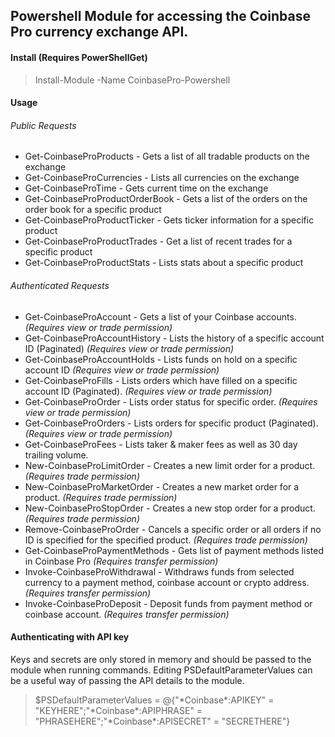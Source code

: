 ## Powershell Module for accessing the Coinbase Pro currency exchange API. 

#### Install (Requires PowerShellGet)
> Install-Module -Name CoinbasePro-Powershell

#### Usage 

###### Public Requests
* Get-CoinbaseProProducts - Gets a list of all tradable products on the exchange
* Get-CoinbaseProCurrencies - Lists all currencies on the exchange
* Get-CoinbaseProTime - Gets current time on the exchange
* Get-CoinbaseProProductOrderBook - Gets a list of the orders on the order book for a specific product
* Get-CoinbaseProProductTicker - Gets ticker information for a specific product
* Get-CoinbaseProProductTrades - Get a list of recent trades for a specific product
* Get-CoinbaseProProductStats - Lists stats about a specific product

###### Authenticated Requests
* Get-CoinbaseProAccount - Gets a list of your Coinbase accounts. *(Requires view or trade permission)*
* Get-CoinbaseProAccountHistory - Lists the history of a specific account ID (Paginated) *(Requires view or trade permission)*
* Get-CoinbaseProAccountHolds - Lists funds on hold on a specific account ID *(Requires view or trade permission)*
* Get-CoinbaseProFills - Lists orders which have filled on a specific account ID (Paginated). *(Requires view or trade permission)*
* Get-CoinbaseProOrder - Lists order status for specific order. *(Requires view or trade permission)*
* Get-CoinbaseProOrders - Lists orders for specific product (Paginated). *(Requires view or trade permission)*
* Get-CoinbaseProFees - Lists taker & maker fees as well as 30 day trailing volume.
* New-CoinbaseProLimitOrder - Creates a new limit order for a product. *(Requires trade permission)*
* New-CoinbaseProMarketOrder - Creates a new market order for a product. *(Requires trade permission)*
* New-CoinbaseProStopOrder - Creates a new stop order for a product. *(Requires trade permission)*
* Remove-CoinbaseProOrder - Cancels a specific order or all orders if no ID is specified for the specified product. *(Requires trade permission)*
* Get-CoinbaseProPaymentMethods - Gets list of payment methods listed in Coinbase Pro *(Requires transfer permission)*
* Invoke-CoinbaseProWithdrawal - Withdraws funds from selected currency to a payment method, coinbase account or crypto address. *(Requires transfer permission)*
* Invoke-CoinbaseProDeposit - Deposit funds from payment method or coinbase account. *(Requires transfer permission)*


#### Authenticating with API key
Keys and secrets are only stored in memory and should be passed to the module when running commands. 
Editing PSDefaultParameterValues can be a useful way of passing the API details to the module.

>$PSDefaultParameterValues = @{"\*Coinbase\*:APIKEY" = "KEYHERE";"\*Coinbase\*:APIPHRASE" = "PHRASEHERE";"\*Coinbase\*:APISECRET" = "SECRETHERE"}